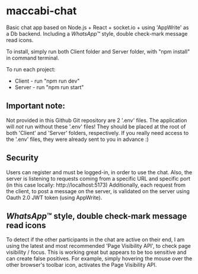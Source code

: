 # maccabi-chat
Basic chat app based on Node.js + React + socket.io + using 'AppWrite' as a Db backend.
Including a *WhatsApp*™ style, double check-mark message read icons.

To install, simply run both Client folder and Server folder, with "npm install" in command terminal.

To run each project:
* Client - run "npm run dev"
* Server - run "npm run start"



Important note:
--------------
Not provided in this Github Git repository are 2 '.env' files.
The application will *not* run without these '.env' files!
They should be placed at the root of both 'Client' and 'Server' folders, respectively.
If you really need access to the '.env' files, they were already sent to you in advance :)


Security
--------
Users can register and must be logged-in, in order to use the chat.
Also, the server is listening to requests coming from a specific URL and specific port (in this case locally: http://localhost:5173)
Additionally, each request from the client, to post a message on the server, is validated on the server using Oauth 2.0 JWT token (using AppWrite).


*WhatsApp*™ style, double check-mark message read icons
----------------------------------------------------
To detect if the other participants in the chat are active on their end, I am using the latest and most recommended 'Page Visibility API', to check page visibility / focus.
This is working great but appears to be too sensitive and can create false positives. For example, simply hovering the mouse over the other browser's toolbar icon, activates the Page Visibility API.


